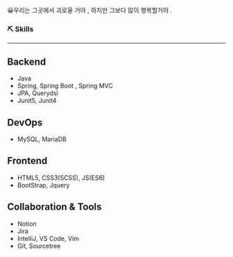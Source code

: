 <div class="main">

😀우리는 그곳에서 괴로울 거야 , 하지만 그보다 많이 행복할거야 . 
### ⛏️ Skills

---

## Backend

- Java
- Spring, Spring Boot , Spring MVC
- JPA, Querydsl
- Junit5, Junit4

## DevOps

- MySQL, MariaDB

## Frontend

- HTML5, CSS3(SCSS), JS(ES6)
- BootStrap, Jquery

## Collaboration & Tools

- Notion
- Jira
- IntelliJ, VS Code, Vim
- Git, Sourcetree

</div>
